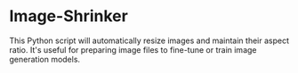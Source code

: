 # Image-Shrinker
This Python script will automatically resize images and maintain their aspect ratio. It's useful for preparing image files to fine-tune or train image generation models.
